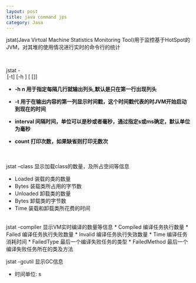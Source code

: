 ```yaml
---
layout: post
title: java command jps
category: Java
---
```

jstat(Java Virtual Machine Statistics Monitoring Tool)用于监控基于HotSpot的JVM，对其堆的使用情况进行实时的命令行的统计

<br/>


jstat -<option> [-t] [-h <lines>] <pid> [<interval> [<count>]]


*  **-h n    用于指定每隔几行就输出列头,默认是只在第一行出现列头**

*  **-t     用于在输出内容的第一列显示时间戳，这个时间戳代表的时JVM开始启动到现在的时间**

*  **interval 间隔时间，单位可以是秒或者毫秒，通过指定s或ms确定，默认单位为毫秒**

*  **count   打印次数，如果缺省则打印无数次**
<br/> <br/> <br/>



jstat –class <pid>  显示加载class的数量，及所占空间等信息

* Loaded 装载的类的数量  
* Bytes 装载类所占用的字节数
* Unloaded 卸载类的数量
* Bytes 卸载类的字节数
* Time 装载和卸载类所花费的时间
 <br/>  
jstat -compiler <pid>  显示VM实时编译的数量等信息
* Compiled 编译任务执行数量
* Failed 编译任务执行失败数量
* Invalid 编译任务执行失效数量
* Time 编译任务消耗时间
* FailedType 最后一个编译失败任务的类型
* FailedMethod 最后一个编译失败任务所在的类及方法


jstat -gcutil <pid>  显示GC信息
* 时间单位: s

